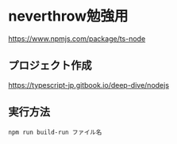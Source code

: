 # neverthrow勉強用
https://www.npmjs.com/package/ts-node

## プロジェクト作成
https://typescript-jp.gitbook.io/deep-dive/nodejs

## 実行方法
```
npm run build-run ファイル名
```